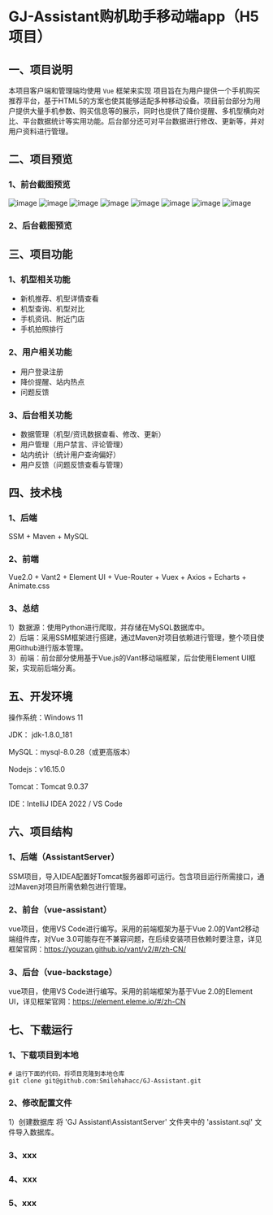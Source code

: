 # GJ-Assistant购机助手移动端app（H5项目）
## 一、项目说明
本项目客户端和管理端均使用 `Vue` 框架来实现
项目旨在为用户提供一个手机购买推荐平台，基于HTML5的方案也使其能够适配多种移动设备。项目前台部分为用户提供大量手机参数、购买信息等的展示，同时也提供了降价提醒、多机型横向对比、平台数据统计等实用功能。后台部分还可对平台数据进行修改、更新等，并对用户资料进行管理。

## 二、项目预览
### 1、前台截图预览
![image](https://user-images.githubusercontent.com/48354109/179337149-a13011ce-1c01-4ff1-9199-329e159aad52.png)
![image](https://user-images.githubusercontent.com/48354109/179337158-26355371-eef5-471d-9e04-ae6c8af116a8.png)
![image](https://user-images.githubusercontent.com/48354109/179337175-4acafab5-2db5-4fce-98d1-b2ca89e50406.png)
![image](https://user-images.githubusercontent.com/48354109/179337183-4e2e6f45-5932-457f-9583-4cf9a6ba7c5c.png)
![image](https://user-images.githubusercontent.com/48354109/179337187-14a39648-5090-4e24-ba96-8598f814aa66.png)
![image](https://user-images.githubusercontent.com/48354109/179337190-30e72c02-d0e5-4b55-85d1-6539622a0132.png)
![image](https://user-images.githubusercontent.com/48354109/179337198-d04607b5-1618-4a49-9d32-7449ec8527bf.png)
![image](https://user-images.githubusercontent.com/48354109/179337201-a6a5502a-042b-414f-8851-efa81167bce7.png)




### 2、后台截图预览

## 三、项目功能
### 1、机型相关功能
*  新机推荐、机型详情查看
*  机型查询、机型对比
*  手机资讯、附近门店
*  手机拍照排行
### 2、用户相关功能
*  用户登录注册
*  降价提醒、站内热点
*  问题反馈
### 3、后台相关功能
*  数据管理（机型/资讯数据查看、修改、更新）
*  用户管理（用户禁言、评论管理）
*  站内统计（统计用户查询偏好）
*  用户反馈（问题反馈查看与管理）

## 四、技术栈
### 1、后端
SSM + Maven + MySQL
### 2、前端
Vue2.0 + Vant2 + Element UI + Vue-Router + Vuex + Axios + Echarts + Animate.css
### 3、总结
1）数据源：使用Python进行爬取，并存储在MySQL数据库中。  
2）后端：采用SSM框架进行搭建，通过Maven对项目依赖进行管理，整个项目使用Github进行版本管理。  
3）前端：前台部分使用基于Vue.js的Vant移动端框架，后台使用Element UI框架，实现前后端分离。

## 五、开发环境
操作系统：Windows 11  
  
JDK： jdk-1.8.0_181 
  
MySQL：mysql-8.0.28（或更高版本）
  
Nodejs：v16.15.0  
  
Tomcat：Tomcat 9.0.37  
  
IDE：IntelliJ IDEA 2022 / VS Code  

## 六、项目结构
### 1、后端（AssistantServer）  
SSM项目，导入IDEA配置好Tomcat服务器即可运行。包含项目运行所需接口，通过Maven对项目所需依赖包进行管理。
### 2、前台（vue-assistant）   
vue项目，使用VS Code进行编写。采用的前端框架为基于Vue 2.0的Vant2移动端组件库，对Vue 3.0可能存在不兼容问题，在后续安装项目依赖时要注意，详见框架官网：https://youzan.github.io/vant/v2/#/zh-CN/
### 3、后台（vue-backstage）
vue项目，使用VS Code进行编写。采用的前端框架为基于Vue 2.0的Element UI，详见框架官网：https://element.eleme.io/#/zh-CN

## 七、下载运行
### 1、下载项目到本地
```
# 运行下面的代码，将项目克隆到本地仓库
git clone git@github.com:Smilehahacc/GJ-Assistant.git
```
### 2、修改配置文件
1）创建数据库 将 'GJ Assistant\AssistantServer' 文件夹中的 'assistant.sql' 文件导入数据库。

### 3、xxx

### 4、xxx

### 5、xxx


















